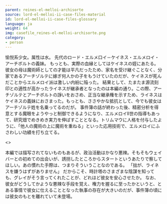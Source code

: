 ```yaml
---
parent: reines-el-melloi-archisorte
source: lord-el-melloi-ii-case-files-material
id: lord-el-melloi-ii-case-files-glossary
language: ja
weight: 64
img: casefile_reines-el-melloi-archisorte.png
category:
- person
---
```


愉悦系少女。属性は水。
先代のロード・エルメ口イ－ケイネス・エルメロイ・アーチボルトの義妹。
もっとも、実際の血縁としてはケイネスの姪にあたる。彼女の母は魔術師としての才能は平凡だったため、家名を受け継ぐことなく、分家であるアーチゾルテに嫁ぎ何人かの子をもうけていたのだが、ケイネスが死んだことからエルメロイ派は激しい内紛に陥った。
結果として、たまたま源流刻印との適性が高かったライネスが継承者となったのは本編の通り。この際、アーチゾルテとアーチボルトの諍いをおさめ、正当な継承権を示すため、ライネスはケイネスの義妹におさまった。もっとも、ささやかな抵抗として、今でも彼女はアーチゾルテ姓を名乗ってるのだが。
事件簿の話が終わった後、精密分析を得意とする魔眼をようやっと制御できるようになり、エルメロイII世の指導もあって、研究畑でめきめき実力を伸ばすこととなる。トリムマウに人格を付与したように、「他人の魔術の上に魔術を重ねる」といった応用技術で、エルメロイにふさわしい功績を打ち立てる。

<>

本編では描写されてないものもあるが、政治活動はかなり悪辣。そもそもウェイバーとの初めての出会いが、誘拐したところからスタートというあたりで察してほしい。あの慣れた手際は、つまりそういうことなのである。
「拙が、ライネスを嫌うはずがありません」
だからこそ、時計塔のさまざまな陰謀を知っても、グレイがそう言ってくれたことが、どれほど彼女を安心させたか。
なお、彼女がどうしてかような悪辣な手段を覚え、権力を握るに至ったかというと、とある事情で彼女に仕えることとなった執事の存在が大きいのだが、事件簿の頃には彼女のもとを離れていて未登場。
